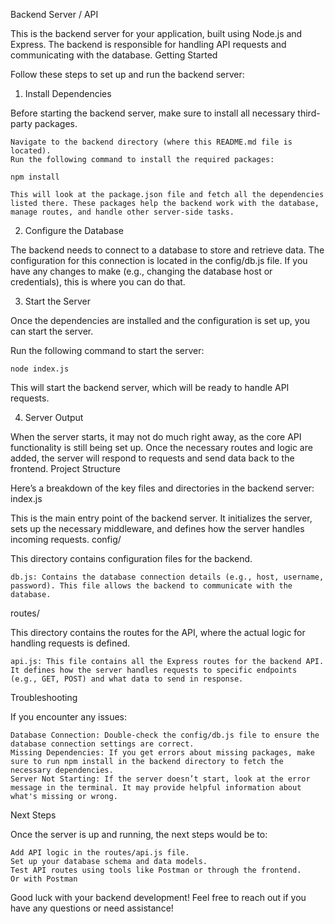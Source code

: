 Backend Server / API

This is the backend server for your application, built using Node.js and Express. The backend is responsible for handling API requests and communicating with the database.
Getting Started

Follow these steps to set up and run the backend server:
1. Install Dependencies

Before starting the backend server, make sure to install all necessary third-party packages.

    Navigate to the backend directory (where this README.md file is located).
    Run the following command to install the required packages:

    npm install

    This will look at the package.json file and fetch all the dependencies listed there. These packages help the backend work with the database, manage routes, and handle other server-side tasks.

2. Configure the Database

The backend needs to connect to a database to store and retrieve data. The configuration for this connection is located in the config/db.js file. If you have any changes to make (e.g., changing the database host or credentials), this is where you can do that.

3. Start the Server

Once the dependencies are installed and the configuration is set up, you can start the server.

Run the following command to start the server:

    node index.js
    
This will start the backend server, which will be ready to handle API requests.

4. Server Output

When the server starts, it may not do much right away, as the core API functionality is still being set up. Once the necessary routes and logic are added, the server will respond to requests and send data back to the frontend.
Project Structure

Here’s a breakdown of the key files and directories in the backend server:
index.js

This is the main entry point of the backend server. It initializes the server, sets up the necessary middleware, and defines how the server handles incoming requests.
config/

This directory contains configuration files for the backend.

    db.js: Contains the database connection details (e.g., host, username, password). This file allows the backend to communicate with the database.

routes/

This directory contains the routes for the API, where the actual logic for handling requests is defined.

    api.js: This file contains all the Express routes for the backend API. It defines how the server handles requests to specific endpoints (e.g., GET, POST) and what data to send in response.

Troubleshooting

If you encounter any issues:

    Database Connection: Double-check the config/db.js file to ensure the database connection settings are correct.
    Missing Dependencies: If you get errors about missing packages, make sure to run npm install in the backend directory to fetch the necessary dependencies.
    Server Not Starting: If the server doesn’t start, look at the error message in the terminal. It may provide helpful information about what's missing or wrong.

Next Steps

Once the server is up and running, the next steps would be to:

    Add API logic in the routes/api.js file.
    Set up your database schema and data models.
    Test API routes using tools like Postman or through the frontend.
    Or with Postman
    
Good luck with your backend development! Feel free to reach out if you have any questions or need assistance!
